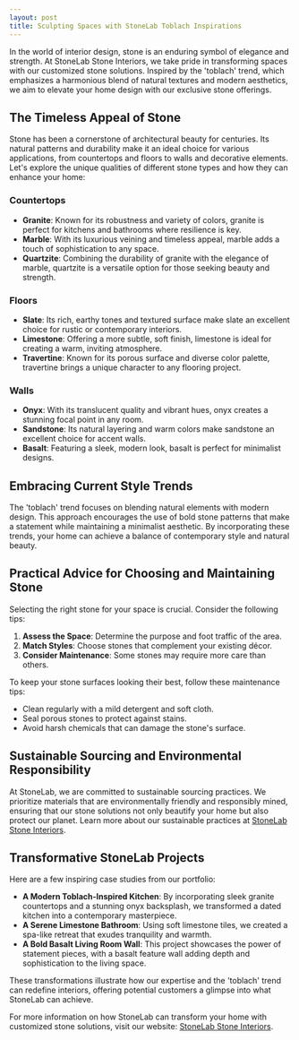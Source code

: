 ```yaml
---
layout: post
title: Sculpting Spaces with StoneLab Toblach Inspirations
---
```



In the world of interior design, stone is an enduring symbol of elegance and strength. At StoneLab Stone Interiors, we take pride in transforming spaces with our customized stone solutions. Inspired by the 'toblach' trend, which emphasizes a harmonious blend of natural textures and modern aesthetics, we aim to elevate your home design with our exclusive stone offerings.

## The Timeless Appeal of Stone

Stone has been a cornerstone of architectural beauty for centuries. Its natural patterns and durability make it an ideal choice for various applications, from countertops and floors to walls and decorative elements. Let's explore the unique qualities of different stone types and how they can enhance your home:

### Countertops

- **Granite**: Known for its robustness and variety of colors, granite is perfect for kitchens and bathrooms where resilience is key.
- **Marble**: With its luxurious veining and timeless appeal, marble adds a touch of sophistication to any space.
- **Quartzite**: Combining the durability of granite with the elegance of marble, quartzite is a versatile option for those seeking beauty and strength.

### Floors

- **Slate**: Its rich, earthy tones and textured surface make slate an excellent choice for rustic or contemporary interiors.
- **Limestone**: Offering a more subtle, soft finish, limestone is ideal for creating a warm, inviting atmosphere.
- **Travertine**: Known for its porous surface and diverse color palette, travertine brings a unique character to any flooring project.

### Walls

- **Onyx**: With its translucent quality and vibrant hues, onyx creates a stunning focal point in any room.
- **Sandstone**: Its natural layering and warm colors make sandstone an excellent choice for accent walls.
- **Basalt**: Featuring a sleek, modern look, basalt is perfect for minimalist designs.

## Embracing Current Style Trends

The 'toblach' trend focuses on blending natural elements with modern design. This approach encourages the use of bold stone patterns that make a statement while maintaining a minimalist aesthetic. By incorporating these trends, your home can achieve a balance of contemporary style and natural beauty.

## Practical Advice for Choosing and Maintaining Stone

Selecting the right stone for your space is crucial. Consider the following tips:

1. **Assess the Space**: Determine the purpose and foot traffic of the area.
2. **Match Styles**: Choose stones that complement your existing décor.
3. **Consider Maintenance**: Some stones may require more care than others.

To keep your stone surfaces looking their best, follow these maintenance tips:

- Clean regularly with a mild detergent and soft cloth.
- Seal porous stones to protect against stains.
- Avoid harsh chemicals that can damage the stone's surface.

## Sustainable Sourcing and Environmental Responsibility

At StoneLab, we are committed to sustainable sourcing practices. We prioritize materials that are environmentally friendly and responsibly mined, ensuring that our stone solutions not only beautify your home but also protect our planet. Learn more about our sustainable practices at [StoneLab Stone Interiors](https://stonelab.se).

## Transformative StoneLab Projects

Here are a few inspiring case studies from our portfolio:

- **A Modern Toblach-Inspired Kitchen**: By incorporating sleek granite countertops and a stunning onyx backsplash, we transformed a dated kitchen into a contemporary masterpiece.
- **A Serene Limestone Bathroom**: Using soft limestone tiles, we created a spa-like retreat that exudes tranquility and warmth.
- **A Bold Basalt Living Room Wall**: This project showcases the power of statement pieces, with a basalt feature wall adding depth and sophistication to the living space.

These transformations illustrate how our expertise and the 'toblach' trend can redefine interiors, offering potential customers a glimpse into what StoneLab can achieve.

For more information on how StoneLab can transform your home with customized stone solutions, visit our website: [StoneLab Stone Interiors](https://stonelab.se).